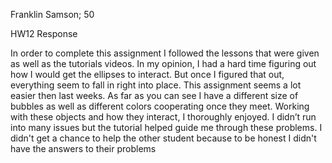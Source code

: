 Franklin Samson; 50

HW12 Response

In order to complete this assignment I followed the lessons that were given as well as the tutorials videos. In my opinion, I had a hard time figuring out how I would get the ellipses to interact. But once I figured that out, everything seem to fall in right into place. This assignment seems a lot easier then last weeks. As far as you can see I have a different size of bubbles as well as different colors cooperating once they meet. Working with these objects and how they interact, I thoroughly enjoyed. I didn’t run into many issues but the tutorial helped guide me through these problems. I didn't get a chance to help the other student because to be honest I didn't have the answers to their problems

